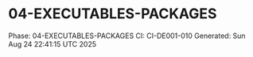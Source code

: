 # 04-EXECUTABLES-PACKAGES
Phase: 04-EXECUTABLES-PACKAGES
CI: CI-DE001-010
Generated: Sun Aug 24 22:41:15 UTC 2025

